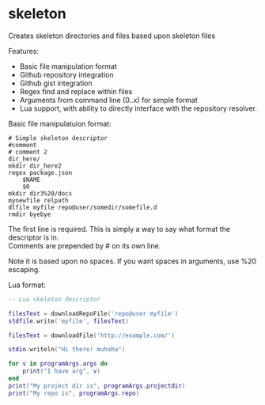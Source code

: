 skeleton
========

Creates skeleton directories and files based upon skeleton files

Features:
* Basic file manipulation format
* Github repository integration
* Github gist integration
* Regex find and replace within files
* Arguments from command line ($0..$x) for simple format
* Lua support, with ability to directly interface with the repository resolver.

Basic file manipulatuion format:

```
# Simple skeleton descriptor
#comment
# comment 2
dir_here/
mkdir dir_here2
regex package.json
    $NAME
    $0
mkdir dir3%20/docs
mynewfile relpath
dlfile myfile repo@user/somedir/somefile.d
rmdir byebye
```
The first line is required. This is simply a way to say what format the descriptor is in.<br/>
Comments are prepended by # on its own line.

Note it is based upon no spaces. If you want spaces in arguments, use %20 escaping.

Lua format:

```lua
-- Lua skeleton descriptor

filesText = downloadRepoFile('repo@user myfile')
stdfile.write('myfile', filesText)

filesText = downloadFile('http://example.com/')

stdio.writeln("Hi there! muhaha")

for v in programArgs.args do
    print("I have arg", v)
end
print("My project dir is", programArgs.projectdir)
print("My repo is", programArgs.repo)
```
